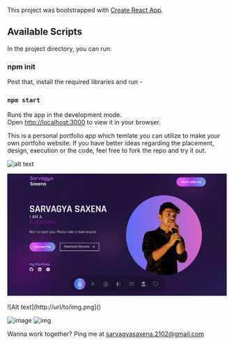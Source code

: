 This project was bootstrapped with [Create React App](https://github.com/facebook/create-react-app).

## Available Scripts

In the project directory, you can run:

### npm init

Post that, install the required libraries and run - 

### `npm start`

Runs the app in the development mode.\
Open [http://localhost:3000](http://localhost:3000) to view it in your browser.

This is a personal portfolio app which temlate you can utilize to make your own portfolio website.
If you have better ideas regarding the placement, design, execution or the code, feel free to fork the repo and try it out.

![alt text]([https://github.com/serverf21/Personal-Portfolio/tree/main/src/assets/demo/1.jpg])

![Alt text](/src/assets/demo/1.jpg?raw=true "Title")

![Alt text](http://url/to/img.png]()


<img width="1273" alt="image" src="https://github.com/serverf21/Codeial-Social-Media-Application/assets/30923855/96021a3b-96db-4c51-95d2-ea877a66d3f1">
<img width = "1273" alt="img" src="https://github.com/serverf21/Personal-Portfolio/tree/main/src/assets/demo/1.jpg">


Wanna work together? Ping me at
sarvagyasaxena.2102@gmail.com
